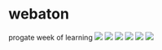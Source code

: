 # webaton
progate week of learning
![](images/2020-02-09(1).PNG)
![](images/2020-02-09(2).PNG)
![](images/2020-02-09(3).PNG)
![](images/2020-02-09(4).PNG)
![](images/2020-02-09(5).PNG)
![](images/2020-02-09.PNG)
